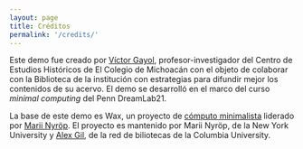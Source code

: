 ```yaml
---
layout: page
title: Créditos
permalink: '/credits/'
---
```


Este demo fue creado por <a href="https://github.com/vgayolrs" target="_blank">Víctor Gayol</a>, profesor-investigador del Centro de Estudios Históricos de El Colegio de Michoacán con el objeto de colaborar con la Biblioteca de la institución con estrategias para difundir mejor los contenidos de su acervo. El demo se desarrolló en el marco del curso *minimal computing* del Penn DreamLab21.

La base de este demo es Wax, un proyecto de <a href="https://github.com/minicomp" target="_blank">cómputo minimalista</a> liderado por <a href="http://marii.info/" target="_blank">Marii Nyröp</a>. El proyecto es mantenido por Marii Nyröp, de la New York University y <a href="https://github.com/elotroalex" target="_blank">Alex Gil</a>, de la red de biliotecas de la Columbia University.
